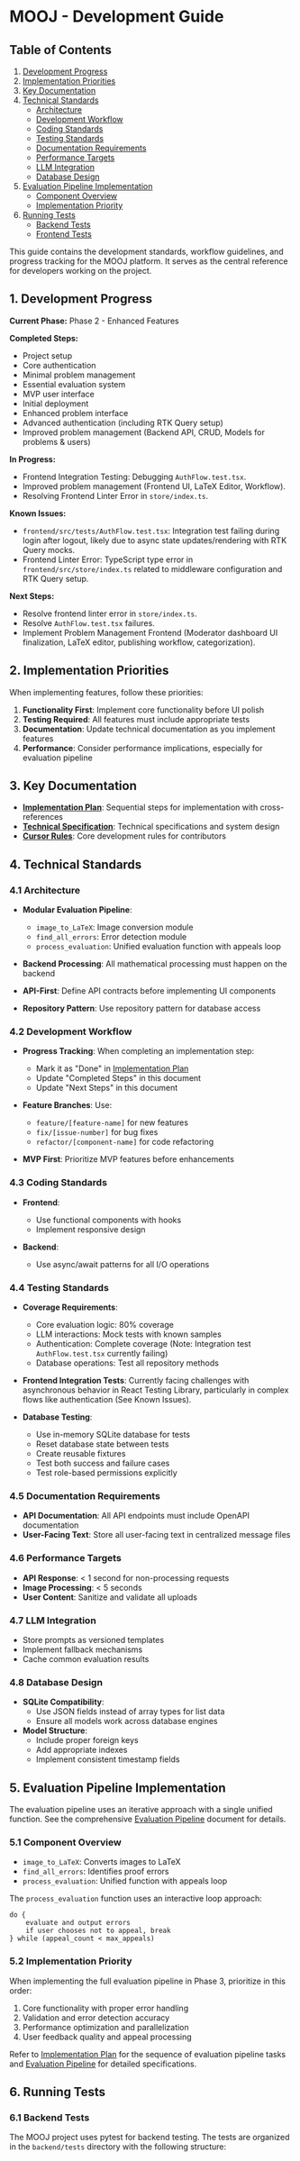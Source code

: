 # MOOJ - Development Guide

## Table of Contents

1. [Development Progress](#1-development-progress)
2. [Implementation Priorities](#2-implementation-priorities)
3. [Key Documentation](#3-key-documentation)
4. [Technical Standards](#4-technical-standards)
   - [Architecture](#41-architecture)
   - [Development Workflow](#42-development-workflow)
   - [Coding Standards](#43-coding-standards)
   - [Testing Standards](#44-testing-standards)
   - [Documentation Requirements](#45-documentation-requirements)
   - [Performance Targets](#46-performance-targets)
   - [LLM Integration](#47-llm-integration)
   - [Database Design](#48-database-design)
5. [Evaluation Pipeline Implementation](#5-evaluation-pipeline-implementation)
   - [Component Overview](#51-component-overview)
   - [Implementation Priority](#52-implementation-priority)
6. [Running Tests](#6-running-tests)
   - [Backend Tests](#61-backend-tests)
   - [Frontend Tests](#62-frontend-tests)

This guide contains the development standards, workflow guidelines, and progress tracking for the MOOJ platform. It serves as the central reference for developers working on the project.

## 1. Development Progress

**Current Phase:** Phase 2 - Enhanced Features

**Completed Steps:**
- Project setup
- Core authentication 
- Minimal problem management
- Essential evaluation system
- MVP user interface
- Initial deployment
- Enhanced problem interface
- Advanced authentication (including RTK Query setup)
- Improved problem management (Backend API, CRUD, Models for problems & users)

**In Progress:**
- Frontend Integration Testing: Debugging `AuthFlow.test.tsx`.
- Improved problem management (Frontend UI, LaTeX Editor, Workflow).
- Resolving Frontend Linter Error in `store/index.ts`.

**Known Issues:**
- `frontend/src/tests/AuthFlow.test.tsx`: Integration test failing during login after logout, likely due to async state updates/rendering with RTK Query mocks.
- Frontend Linter Error: TypeScript type error in `frontend/src/store/index.ts` related to middleware configuration and RTK Query setup.

**Next Steps:**
- Resolve frontend linter error in `store/index.ts`.
- Resolve `AuthFlow.test.tsx` failures.
- Implement Problem Management Frontend (Moderator dashboard UI finalization, LaTeX editor, publishing workflow, categorization).

## 2. Implementation Priorities

When implementing features, follow these priorities:

1. **Functionality First**: Implement core functionality before UI polish
2. **Testing Required**: All features must include appropriate tests
3. **Documentation**: Update technical documentation as you implement features
4. **Performance**: Consider performance implications, especially for evaluation pipeline

## 3. Key Documentation

- **[Implementation Plan](../implementation-plan.md)**: Sequential steps for implementation with cross-references
- **[Technical Specification](../technical-specification.md)**: Technical specifications and system design
- **[Cursor Rules](../../.cursorrules)**: Core development rules for contributors

## 4. Technical Standards

### 4.1 Architecture
- **Modular Evaluation Pipeline**:
  - `image_to_LaTeX`: Image conversion module
  - `find_all_errors`: Error detection module
  - `process_evaluation`: Unified evaluation function with appeals loop

- **Backend Processing**: All mathematical processing must happen on the backend

- **API-First**: Define API contracts before implementing UI components

- **Repository Pattern**: Use repository pattern for database access

### 4.2 Development Workflow
- **Progress Tracking**: When completing an implementation step:
  - Mark it as "Done" in [Implementation Plan](../implementation-plan.md)
  - Update "Completed Steps" in this document
  - Update "Next Steps" in this document

- **Feature Branches**: Use:
  - `feature/[feature-name]` for new features
  - `fix/[issue-number]` for bug fixes
  - `refactor/[component-name]` for code refactoring

- **MVP First**: Prioritize MVP features before enhancements

### 4.3 Coding Standards
- **Frontend**:
  - Use functional components with hooks
  - Implement responsive design

- **Backend**:
  - Use async/await patterns for all I/O operations

### 4.4 Testing Standards
- **Coverage Requirements**:
  - Core evaluation logic: 80% coverage
  - LLM interactions: Mock tests with known samples
  - Authentication: Complete coverage (Note: Integration test `AuthFlow.test.tsx` currently failing)
  - Database operations: Test all repository methods
- **Frontend Integration Tests**: Currently facing challenges with asynchronous behavior in React Testing Library, particularly in complex flows like authentication (See Known Issues).

- **Database Testing**:
  - Use in-memory SQLite database for tests
  - Reset database state between tests
  - Create reusable fixtures
  - Test both success and failure cases
  - Test role-based permissions explicitly

### 4.5 Documentation Requirements
- **API Documentation**: All API endpoints must include OpenAPI documentation
- **User-Facing Text**: Store all user-facing text in centralized message files

### 4.6 Performance Targets
- **API Response**: < 1 second for non-processing requests
- **Image Processing**: < 5 seconds
- **User Content**: Sanitize and validate all uploads

### 4.7 LLM Integration
- Store prompts as versioned templates
- Implement fallback mechanisms
- Cache common evaluation results

### 4.8 Database Design
- **SQLite Compatibility**: 
  - Use JSON fields instead of array types for list data
  - Ensure all models work across database engines
- **Model Structure**:
  - Include proper foreign keys
  - Add appropriate indexes
  - Implement consistent timestamp fields

## 5. Evaluation Pipeline Implementation

The evaluation pipeline uses an iterative approach with a single unified function. See the comprehensive [Evaluation Pipeline](../evaluation-pipeline.md) document for details.

### 5.1 Component Overview

- `image_to_LaTeX`: Converts images to LaTeX
- `find_all_errors`: Identifies proof errors
- `process_evaluation`: Unified function with appeals loop

The `process_evaluation` function uses an interactive loop approach:
```
do {
    evaluate and output errors
    if user chooses not to appeal, break
} while (appeal_count < max_appeals)
```

### 5.2 Implementation Priority

When implementing the full evaluation pipeline in Phase 3, prioritize in this order:
1. Core functionality with proper error handling
2. Validation and error detection accuracy
3. Performance optimization and parallelization
4. User feedback quality and appeal processing

Refer to [Implementation Plan](../implementation-plan.md) for the sequence of evaluation pipeline tasks and [Evaluation Pipeline](../evaluation-pipeline.md) for detailed specifications.

## 6. Running Tests

### 6.1 Backend Tests

The MOOJ project uses pytest for backend testing. The tests are organized in the `backend/tests` directory with the following structure:

```